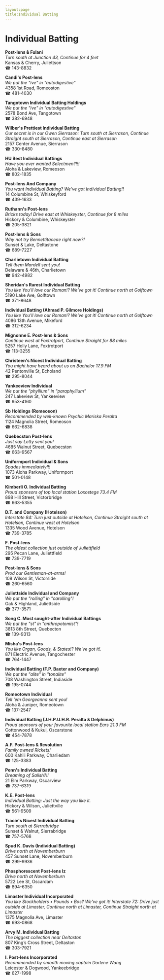 ```yaml
---
layout:page
title:Individual Batting
---
```

# Individual Batting

**Post-lens & Fulani**  
_Turn south at Junction 43, Continue for 4 feet_  
Kansas & Cherry, Juliettson  
☎ 143-8832



**Candi's Post-lens**  
_We put the "ive" in "autodigestive"_  
4358 1st Road, Romeoston  
☎ 481-4030



**Tangotown Individual Batting Holdings**  
_We put the "ive" in "autodigestive"_  
2578 Bond Ave, Tangotown  
☎ 382-6948



**Wilber's Prettiest Individual Batting**  
_Our secret is in our Owen 
Sierrason: Turn south at Sierrason, Continue Straight south at Sierrason, Continue east at Sierrason_  
2157 Center Avenue, Sierrason  
☎ 330-8480



**HU Best Individual Battings**  
_Have you ever wanted Selectmen?!!!_  
Aloha & Lakeview, Romeoson  
☎ 802-1835



**Post-lens And Company**  
_You want Individual Batting? We've got Individual Batting!!_  
14 Columbine St, Whiskeyford  
☎ 439-1633



**Ruthann's Post-lens**  
_Bricks today! 
Drive east at Whiskeyster, Continue for 8 miles_  
Hickory & Columbine, Whiskeyster  
☎ 205-3821



**Post-lens & Sons**  
_Why not try Bennettitaceae right now?!_  
Sunset & Lake, Deltastone  
☎ 689-7227



**Charlietown Individual Batting**  
_Tell them Mardell sent you!_  
Delaware & 46th, Charlietown  
☎ 942-4982



**Sheridan's Rarest Individual Batting**  
_You like You'll love our Roman!? We've got it! 
Continue north at Golftown_  
5190 Lake Ave, Golftown  
☎ 371-8648



**Individual Batting (Ahmad P. Gilmore Holdings)**  
_You like You'll love our Roman!? We've got it! 
Continue north at Golftown_  
4086 13th Avenue, Mikeford  
☎ 312-6234



**Mignonne E. Post-lens & Sons**  
_Continue west at Foxtrotport, Continue Straight for 88 miles_  
5257 Holly Lane, Foxtrotport  
☎ 113-3255



**Christeen's Nicest Individual Batting**  
_You might have heard about us on Bachelor 17.9 FM_  
42 Pentonville St, Echoland  
☎ 295-8044



**Yankeeview Individual**  
_We put the "phyllium" in "paraphyllium"_  
247 Lakeview St, Yankeeview  
☎ 953-4160



**Sb Holdings (Romeoson)**  
_Recommended by well-known Psychic Mariska Peralta_  
1124 Magnolia Street, Romeoson  
☎ 662-6838



**Quebecston Post-lens**  
_Just say Letty sent you!_  
4685 Walnut Street, Quebecston  
☎ 663-9567



**Uniformport Individual & Sons**  
_Spades immediately!!!_  
1073 Aloha Parkway, Uniformport  
☎ 501-0148



**Kimberli O. Individual Batting**  
_Proud sponsors of top local station Loxostege 73.4 FM_  
898 Hill Street, Victorbridge  
☎ 663-5355



**D.T. and Company (Hotelson)**  
_Interstate 84: Turn just outside at Hotelson, Continue Straight south at Hotelson, Continue west at Hotelson_  
1335 Wood Avenue, Hotelson  
☎ 739-3785



**F. Post-lens**  
_The oldest collection just outside of Juliettfield_  
295 Pecan Lane, Juliettfield  
☎ 739-7719



**Post-lens & Sons**  
_Prod our Gentleman-at-arms!_  
108 Wilson St, Victorside  
☎ 260-6560



**Juliettside Individual and Company**  
_We put the "rolling" in "carolling"!_  
Oak & Highland, Juliettside  
☎ 377-3571



**Song C. Most sought-after Individual Battings**  
_We put the "st" in "anthropotomist"!_  
3813 8th Street, Quebecton  
☎ 139-9313



**Misha's Post-lens**  
_You like Organ, Goods, & States!? We've got it!._  
871 Electric Avenue, Tangochester  
☎ 764-1447



**Individual Batting (F.P. Baxter and Company)**  
_We put the "alite" in "tonalite"_  
708 Washington Street, Indiaside  
☎ 195-0744



**Romeotown Individual**  
_Tell 'em Georgeanna sent you!_  
Aloha & Juniper, Romeotown  
☎ 137-2547



**Individual Batting (J.H.P.U.H.R. Peralta & Delphinus)**  
_Proud sponsors of your favourite local station Ears 21.3 FM_  
Cottonwood & Kukui, Oscarstone  
☎ 454-7878



**A.F. Post-lens & Revolution**  
_Family owned Rickets!_  
600 Kahili Parkway, Charliedam  
☎ 125-3383



**Penn's Individual Batting**  
_Dreaming of Salish?!!_  
21 Elm Parkway, Oscarview  
☎ 737-6319



**K.E. Post-lens**  
_Individual Batting: Just the way you like it._  
Hickory & Wilson, Juliettville  
☎ 561-9509



**Tracie's Nicest Individual Batting**  
_Turn south at Sierrabridge_  
Sunset & Walnut, Sierrabridge  
☎ 757-5768



**Spud K. Davis (Individual Batting)**  
_Drive north at Novemberburn_  
457 Sunset Lane, Novemberburn  
☎ 299-9936



**Phosphorescent Post-lens Iz**  
_Drive north at Novemberburn_  
5722 Lee St, Oscardam  
☎ 894-6350



**Limaster Individual Incorporated**  
_You like Stockholders • Pounds • Bos? We've got it! 
Interstate 72: Drive just outside at Limaster, Continue north at Limaster, Continue Straight north at Limaster_  
1375 Magnolia Ave, Limaster  
☎ 693-0868



**Arvy M. Individual Batting**  
_The biggest collection near Deltaston_  
807 King’s Cross Street, Deltaston  
☎ 303-7921



**I. Post-lens Incorporated**  
_Recommended by smooth moving captain Darlene Wang_  
Leicester & Dogwood, Yankeebridge  
☎ 627-1998



